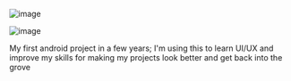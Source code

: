 ![image](https://github.com/user-attachments/assets/29bb3d4f-1a91-4b97-9c9b-248465af6ad3)

![image](https://github.com/user-attachments/assets/76ea1cbe-77e7-4c44-b290-10cae44c9c92)

My first android project in a few years;
I'm using this to learn UI/UX and improve my skills for making my projects look better and get back into the grove 
